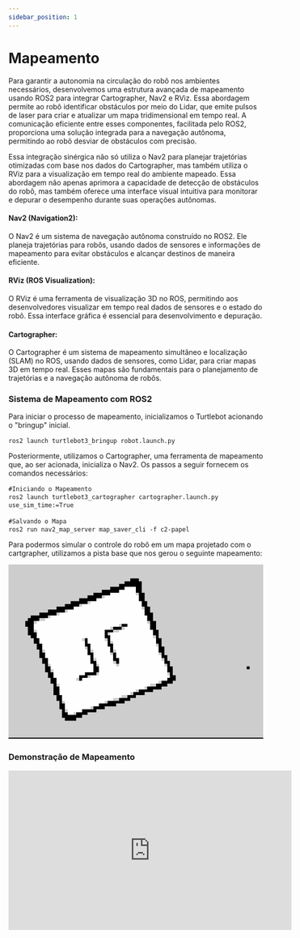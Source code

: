 ```yaml
---
sidebar_position: 1
---
```


# Mapeamento
Para garantir a autonomia na circulação do robô nos ambientes necessários, desenvolvemos uma estrutura avançada de mapeamento usando ROS2 para integrar Cartographer, Nav2 e RViz. Essa abordagem permite ao robô identificar obstáculos por meio do Lidar, que emite pulsos de laser para criar e atualizar um mapa tridimensional em tempo real. A comunicação eficiente entre esses componentes, facilitada pelo ROS2, proporciona uma solução integrada para a navegação autônoma, permitindo ao robô desviar de obstáculos com precisão.

Essa integração sinérgica não só utiliza o Nav2 para planejar trajetórias otimizadas com base nos dados do Cartographer, mas também utiliza o RViz para a visualização em tempo real do ambiente mapeado. Essa abordagem não apenas aprimora a capacidade de detecção de obstáculos do robô, mas também oferece uma interface visual intuitiva para monitorar e depurar o desempenho durante suas operações autônomas.

#### Nav2 (Navigation2):
O Nav2 é um sistema de navegação autônoma construído no ROS2. Ele planeja trajetórias para robôs, usando dados de sensores e informações de mapeamento para evitar obstáculos e alcançar destinos de maneira eficiente.

#### RViz (ROS Visualization):
O RViz é uma ferramenta de visualização 3D no ROS, permitindo aos desenvolvedores visualizar em tempo real dados de sensores e o estado do robô. Essa interface gráfica é essencial para desenvolvimento e depuração.

#### Cartographer:
O Cartographer é um sistema de mapeamento simultâneo e localização (SLAM) no ROS, usando dados de sensores, como Lidar, para criar mapas 3D em tempo real. Esses mapas são fundamentais para o planejamento de trajetórias e a navegação autônoma de robôs.

### Sistema de Mapeamento com ROS2 

Para iniciar o processo de mapeamento, inicializamos o Turtlebot acionando o "bringup" inicial.

```
ros2 launch turtlebot3_bringup robot.launch.py 
```


Posteriormente, utilizamos o Cartographer, uma ferramenta de mapeamento que, ao ser acionada, inicializa o Nav2. Os passos a seguir fornecem os comandos necessários:
```
#Iniciando o Mapeamento
ros2 launch turtlebot3_cartographer cartographer.launch.py use_sim_time:=True 

#Salvando o Mapa
ros2 run nav2_map_server map_saver_cli -f c2-papel
```

Para podermos simular o controle do robô em um mapa projetado com o cartgrapher, utilizamos a pista base que nos gerou o seguinte mapeamento: 

![Mapa](./img/mapping1.png)

### Demonstração de Mapeamento 

<iframe width="560" height="315" src="https://www.youtube.com/embed/DNvuRM5uFJc?si=VI_TfdyHSFNZiaI1" title="YouTube video player" frameborder="0" allow="accelerometer; autoplay; clipboard-write; encrypted-media; gyroscope; picture-in-picture; web-share" allowfullscreen></iframe>